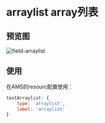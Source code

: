 # arraylist array列表

## 预览图

![field-arraylist](http://h5rsc.vipstatic.com/ams/packages/field-arraylist.png)

## 使用

在AMS的resourc配置使用：

```js
testArraylist: {
    type: 'arraylist',
    label: 'arraylist'
}
```
